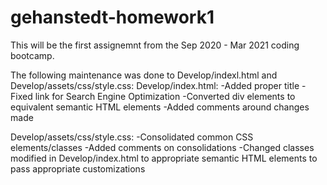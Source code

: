 # gehanstedt-homework1

This will be the first assignemnt from the Sep 2020 - Mar 2021 coding bootcamp.

The following maintenance was done to Develop/indexl.html and Develop/assets/css/style.css:
Develop/index.html:
-Added proper title
-Fixed link for Search Engine Optimization
-Converted div elements to equivalent semantic HTML elements
-Added comments around changes made

Develop/assets/css/style.css:
-Consolidated common CSS elements/classes
-Added comments on consolidations
-Changed classes modified in Develop/index.html to appropriate semantic HTML elements to pass appropriate customizations
